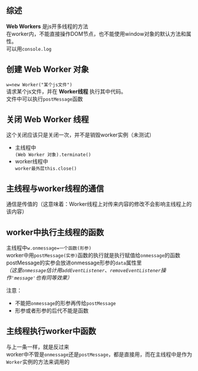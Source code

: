 

## 综述
**Web Workers** 是js开多线程的方法  
在worker内，不能直接操作DOM节点，也不能使用window对象的默认方法和属性。  
可以用`console.log`


## 创建 Web Worker 对象
`w=new Worker("某个js文件")`  
请求某个js文件，并在 **Worker线程** 执行其中代码。  
文件中可以执行`postMessage`函数 

## 关闭 Web Worker 线程

这个关闭应该只是关闭一次，并不是销毁worker实例（未测试）

- 主线程中  
  `(Web Worker 对象).terminate()`
- worker线程中  
  `worker最外层this.close()`


## 主线程与worker线程的通信
通信是传值的（这意味着：Worker线程上对传来内容的修改不会影响主线程上的该内容）


## worker中执行主线程的函数
主线程中`w.onmessage=一个函数(形参)`  
worker中用`postMessage(实参)`函数的执行就是执行赋值给`onmessage`的函数  
postMessage的实参会放进onmessage形参的`data`属性里  
*（这里`onmessage`估计用`addEventListener`、`removeEventListener`操作`'message'`也有同等效果）*

注意：

- 不能把`onmessage`的形参再传给`postMessage`
- 形参或者形参的后代不能是函数

## 主线程执行worker中函数

与上一条一样，就是反过来  
worker中不管是`onmessage`还是`postMessage`，都是直接用，而在主线程中是作为`Worker`实例的方法来调用的  